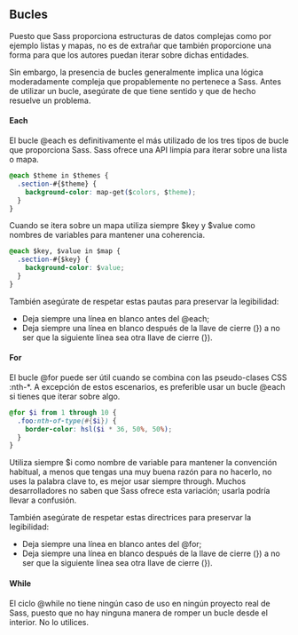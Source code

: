 ## Bucles

Puesto que Sass proporciona estructuras de datos complejas como por ejemplo listas y mapas, no es de extrañar que también proporcione una forma para que los autores puedan iterar sobre dichas entidades.

Sin embargo, la presencia de bucles generalmente implica una lógica moderadamente compleja que propablemente no pertenece a Sass. Antes de utilizar un bucle, asegúrate de que tiene sentido y que de hecho resuelve un problema.

#### Each

El bucle @each es definitivamente el más utilizado de los tres tipos de bucle que proporciona Sass. Sass ofrece una API limpia para iterar sobre una lista o mapa.

```css
@each $theme in $themes {
  .section-#{$theme} {
    background-color: map-get($colors, $theme);
  }
}
```

Cuando se itera sobre un mapa utiliza siempre $key y $value como nombres de variables para mantener una coherencia.

```css
@each $key, $value in $map {
  .section-#{$key} {
    background-color: $value;
  }
}
```

También asegúrate de respetar estas pautas para preservar la legibilidad:

- Deja siempre una línea en blanco antes del @each;
- Deja siempre una línea en blanco después de la llave de cierre (}) a no ser que la siguiente línea sea otra llave de cierre (}).

#### For

El bucle @for puede ser útil cuando se combina con las pseudo-clases CSS :nth-*. A excepción de estos escenarios, es preferible usar un bucle @each si tienes que iterar sobre algo.

```scss
@for $i from 1 through 10 {
  .foo:nth-of-type(#{$i}) {
    border-color: hsl($i * 36, 50%, 50%);
  }
}
```

Utiliza siempre $i como nombre de variable para mantener la convención habitual, a menos que tengas una muy buena razón para no hacerlo, no uses la palabra clave to, es mejor usar siempre through. Muchos desarrolladores no saben que Sass ofrece esta variación; usarla podría llevar a confusión.

También asegúrate de respetar estas directrices para preservar la legibilidad:

- Deja siempre una línea en blanco antes del @for;
- Deja siempre una línea en blanco después de la llave de cierre (}) a no ser que la siguiente línea sea otra llave de cierre (}).

#### While

El ciclo @while no tiene ningún caso de uso en ningún proyecto real de Sass, puesto que no hay ninguna manera de romper un bucle desde el interior. No lo utilices.
